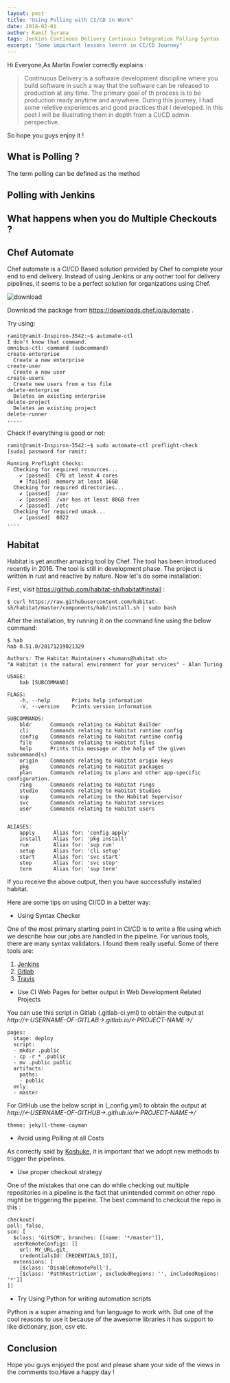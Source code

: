 ```yaml
---
layout: post
title: "Using Polling with CI/CD in Work"
date: 2018-02-01
author: Ramit Surana
tags: Jenkins Continous Delivery Continous Integration Polling Syntax
excerpt: "Some important lessons learnt in CI/CD Journey"
---
```


Hi Everyone,As Martin Fowler correctly explains :

> Continuous Delivery is a software development discipline where you build software in such a way that the software can be released to production at any time.
The primary goal of th process is to be production ready anytime and anywhere. During this journey, I had some reletive experiences and good practices that I developed. In this post I will be illustrating them in depth from a CI/CD admin perspective.

So hope you guys enjoy it !

## What is Polling ?

The term polling can be defined as the method 

## Polling with Jenkins

## What happens when you do Multiple Checkouts ?

## Chef Automate

Chef automate is a CI/CD Based solution provided by Chef to complete your end to end delivery. Instead of using Jenkins or any oother tool for delivery pipelines, it seems to be a perfect solution for organizations using Chef.

![download](https://user-images.githubusercontent.com/8342133/34776439-ee4fd3a4-f63c-11e7-96ed-caa29be81d25.png)

Download the package from https://downloads.chef.io/automate .

Try using:

````
ramit@ramit-Inspiron-3542:~$ automate-ctl
I don't know that command.
omnibus-ctl: command (subcommand)
create-enterprise
  Create a new enterprise
create-user
  Create a new user
create-users
  Create new users from a tsv file
delete-enterprise
  Deletes an existing enterprise
delete-project
  Deletes an existing project
delete-runner
.....
````

Check if everything is good or not:
````
ramit@ramit-Inspiron-3542:~$ sudo automate-ctl preflight-check
[sudo] password for ramit: 

Running Preflight Checks:
  Checking for required resources...
    ✔ [passed]  CPU at least 4 cores
    ✖ [failed]  memory at least 16GB
  Checking for required directories...
    ✔ [passed]  /var
    ✔ [passed]  /var has at least 80GB free
    ✔ [passed]  /etc
  Checking for required umask...
    ✔ [passed]  0022
....
````
## Habitat

Habitat is yet another amazing tool by Chef. The tool has been introduced recently in 2016. The tool is still in development phase. The project is written in rust and reactive by nature. Now let's do some installation:

First, visit https://github.com/habitat-sh/habitat#install :

````
$ curl https://raw.githubusercontent.com/habitat-sh/habitat/master/components/hab/install.sh | sudo bash
````

After the installation, try running it on the command line using the below command:

````
$ hab
hab 0.51.0/20171219021329

Authors: The Habitat Maintainers <humans@habitat.sh>
"A Habitat is the natural environment for your services" - Alan Turing

USAGE:
    hab [SUBCOMMAND]

FLAGS:
    -h, --help       Prints help information
    -V, --version    Prints version information

SUBCOMMANDS:
    bldr      Commands relating to Habitat Builder
    cli       Commands relating to Habitat runtime config
    config    Commands relating to Habitat runtime config
    file      Commands relating to Habitat files
    help      Prints this message or the help of the given subcommand(s)
    origin    Commands relating to Habitat origin keys
    pkg       Commands relating to Habitat packages
    plan      Commands relating to plans and other app-specific configuration.
    ring      Commands relating to Habitat rings
    studio    Commands relating to Habitat Studios
    sup       Commands relating to the Habitat Supervisor
    svc       Commands relating to Habitat services
    user      Commands relating to Habitat users


ALIASES:
    apply      Alias for: 'config apply'
    install    Alias for: 'pkg install'
    run        Alias for: 'sup run'
    setup      Alias for: 'cli setup'
    start      Alias for: 'svc start'
    stop       Alias for: 'svc stop'
    term       Alias for: 'sup term'

````

If you receive the above output, then you have successfully installed habitat.



Here are some tips on using CI/CD in a better way:

 * Using Syntax Checker

One of the most primary starting point in CI/CD is to write a file using which we describe how our jobs are handled in the pipeline. For various tools, there are many syntax validators. I found them really useful. Some of there tools are:
  
  1. [Jenkins](https://job-dsl.herokuapp.com/)
  2. [Gitlab](https://gitlab.com/ci/lint)
  3. [Travis](https://lint.travis-ci.org/)

* Use CI Web Pages for better output in Web Development Related Projects

You can use this script in Gitlab (.gitlab-ci.yml) to obtain the output at 
*http://<-USERNAME-OF-GITLAB->.gitlab.io/<-PROJECT-NAME->/*

````
pages:
  stage: deploy
  script:
  - mkdir .public
  - cp -r * .public
  - mv .public public
  artifacts:
    paths:
    - public
  only:
  - master
````

For GitHub use the below script in (_config.yml) to obtain the output at 
*http://<-USERNAME-OF-GITHUB->.github.io/<-PROJECT-NAME->/*

````
theme: jekyll-theme-cayman
````

* Avoid using Polling at all Costs

As correctly said by [Koshuke](http://kohsuke.org/2011/12/01/polling-must-die-triggering-jenkins-builds-from-a-git-hook/), it is important that we adopt new methods to trigger the pipelines.

* Use proper checkout strategy

One of the mistakes that one can do while checking out multiple repositories in a pipeline is the fact that unintended commit on other repo might be triggering the pipeline. The best command to checkout the repo is this :

````
checkout(
poll: false,
scm: [
  $class: 'GitSCM', branches: [[name: '*/master']],
  userRemoteConfigs: [[
    url: MY_URL.git,
    credentialsId: CREDENTIALS_ID]],
  extensions: [
    [$class: 'DisableRemotePoll'],
    [$class: 'PathRestriction', excludedRegions: '', includedRegions: '*']]
])

````

* Try Using Python for writing automation scripts

Python is a super amazing and fun language to work with. But one of the cool reasons to use it because of the awesome libraries it has support to like dictionary, json, csv etc. 

## Conclusion

Hope you guys enjoyed the post and please share your side of the views in the comments too.Have a happy day !
